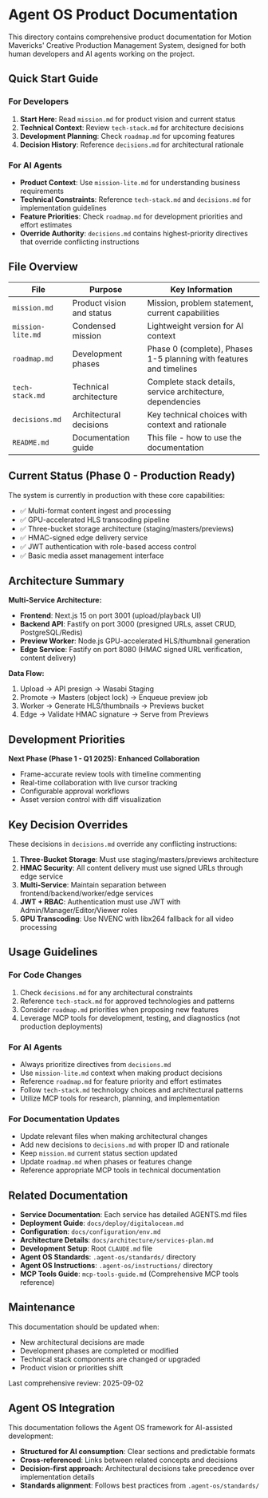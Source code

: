 # Agent OS Product Documentation

This directory contains comprehensive product documentation for Motion Mavericks' Creative Production Management System, designed for both human developers and AI agents working on the project.

## Quick Start Guide

### For Developers
1. **Start Here**: Read `mission.md` for product vision and current status
2. **Technical Context**: Review `tech-stack.md` for architecture decisions
3. **Development Planning**: Check `roadmap.md` for upcoming features
4. **Decision History**: Reference `decisions.md` for architectural rationale

### For AI Agents
- **Product Context**: Use `mission-lite.md` for understanding business requirements
- **Technical Constraints**: Reference `tech-stack.md` and `decisions.md` for implementation guidelines
- **Feature Priorities**: Check `roadmap.md` for development priorities and effort estimates
- **Override Authority**: `decisions.md` contains highest-priority directives that override conflicting instructions

## File Overview

| File | Purpose | Key Information |
|------|---------|-----------------|
| `mission.md` | Product vision and status | Mission, problem statement, current capabilities |
| `mission-lite.md` | Condensed mission | Lightweight version for AI context |
| `roadmap.md` | Development phases | Phase 0 (complete), Phases 1-5 planning with features and timelines |
| `tech-stack.md` | Technical architecture | Complete stack details, service architecture, dependencies |
| `decisions.md` | Architectural decisions | Key technical choices with context and rationale |
| `README.md` | Documentation guide | This file - how to use the documentation |

## Current Status (Phase 0 - Production Ready)

The system is currently in production with these core capabilities:
- ✅ Multi-format content ingest and processing
- ✅ GPU-accelerated HLS transcoding pipeline
- ✅ Three-bucket storage architecture (staging/masters/previews)  
- ✅ HMAC-signed edge delivery service
- ✅ JWT authentication with role-based access control
- ✅ Basic media asset management interface

## Architecture Summary

**Multi-Service Architecture:**
- **Frontend**: Next.js 15 on port 3001 (upload/playback UI)
- **Backend API**: Fastify on port 3000 (presigned URLs, asset CRUD, PostgreSQL/Redis)
- **Preview Worker**: Node.js GPU-accelerated HLS/thumbnail generation
- **Edge Service**: Fastify on port 8080 (HMAC signed URL verification, content delivery)

**Data Flow:**
1. Upload → API presign → Wasabi Staging
2. Promote → Masters (object lock) → Enqueue preview job
3. Worker → Generate HLS/thumbnails → Previews bucket
4. Edge → Validate HMAC signature → Serve from Previews

## Development Priorities

**Next Phase (Phase 1 - Q1 2025): Enhanced Collaboration**
- Frame-accurate review tools with timeline commenting
- Real-time collaboration with live cursor tracking
- Configurable approval workflows
- Asset version control with diff visualization

## Key Decision Overrides

These decisions in `decisions.md` override any conflicting instructions:

1. **Three-Bucket Storage**: Must use staging/masters/previews architecture
2. **HMAC Security**: All content delivery must use signed URLs through edge service  
3. **Multi-Service**: Maintain separation between frontend/backend/worker/edge services
4. **JWT + RBAC**: Authentication must use JWT with Admin/Manager/Editor/Viewer roles
5. **GPU Transcoding**: Use NVENC with libx264 fallback for all video processing

## Usage Guidelines

### For Code Changes
1. Check `decisions.md` for any architectural constraints
2. Reference `tech-stack.md` for approved technologies and patterns
3. Consider `roadmap.md` priorities when proposing new features
4. Leverage MCP tools for development, testing, and diagnostics (not production deployments)

### For AI Agents
- Always prioritize directives from `decisions.md`
- Use `mission-lite.md` context when making product decisions
- Reference `roadmap.md` for feature priority and effort estimates
- Follow `tech-stack.md` technology choices and architectural patterns
- Utilize MCP tools for research, planning, and implementation

### For Documentation Updates
- Update relevant files when making architectural changes
- Add new decisions to `decisions.md` with proper ID and rationale
- Keep `mission.md` current status section updated
- Update `roadmap.md` when phases or features change
- Reference appropriate MCP tools in technical documentation

## Related Documentation

- **Service Documentation**: Each service has detailed AGENTS.md files
- **Deployment Guide**: `docs/deploy/digitalocean.md`
- **Configuration**: `docs/configuration/env.md`  
- **Architecture Details**: `docs/architecture/services-plan.md`
- **Development Setup**: Root `CLAUDE.md` file
- **Agent OS Standards**: `.agent-os/standards/` directory
- **Agent OS Instructions**: `.agent-os/instructions/` directory
- **MCP Tools Guide**: `mcp-tools-guide.md` (Comprehensive MCP tools reference)

## Maintenance

This documentation should be updated when:
- New architectural decisions are made
- Development phases are completed or modified  
- Technical stack components are changed or upgraded
- Product vision or priorities shift

Last comprehensive review: 2025-09-02

## Agent OS Integration

This documentation follows the Agent OS framework for AI-assisted development:
- **Structured for AI consumption**: Clear sections and predictable formats
- **Cross-referenced**: Links between related concepts and decisions
- **Decision-first approach**: Architectural decisions take precedence over implementation details
- **Standards alignment**: Follows best practices from `.agent-os/standards/`

